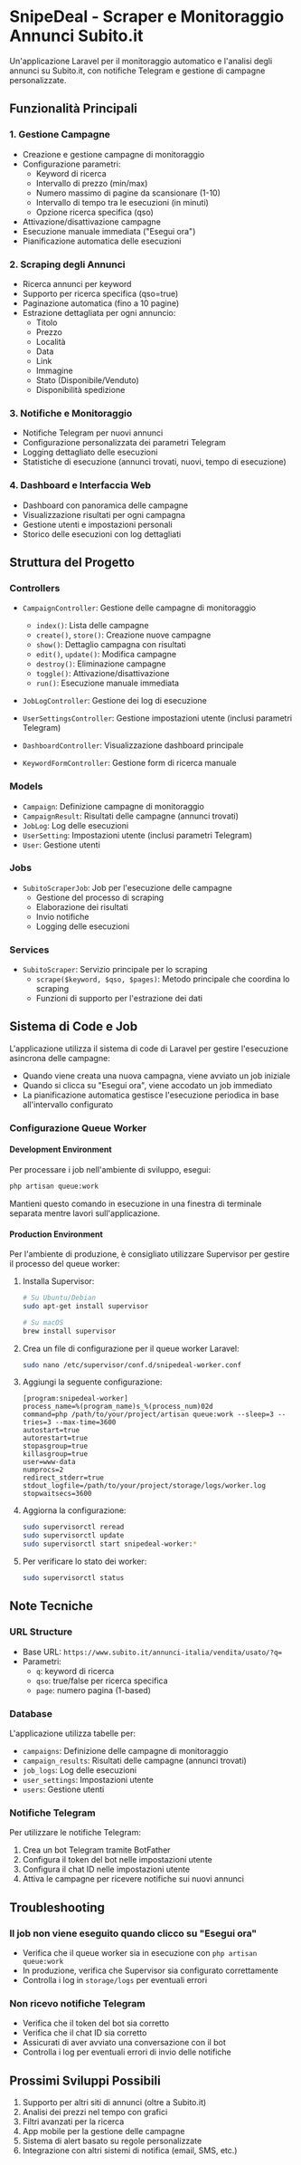 # SnipeDeal - Scraper e Monitoraggio Annunci Subito.it

Un'applicazione Laravel per il monitoraggio automatico e l'analisi degli annunci su Subito.it, con notifiche Telegram e gestione di campagne personalizzate.

## Funzionalità Principali

### 1. Gestione Campagne
- Creazione e gestione campagne di monitoraggio
- Configurazione parametri:
  - Keyword di ricerca
  - Intervallo di prezzo (min/max)
  - Numero massimo di pagine da scansionare (1-10)
  - Intervallo di tempo tra le esecuzioni (in minuti)
  - Opzione ricerca specifica (qso)
- Attivazione/disattivazione campagne
- Esecuzione manuale immediata ("Esegui ora")
- Pianificazione automatica delle esecuzioni

### 2. Scraping degli Annunci
- Ricerca annunci per keyword
- Supporto per ricerca specifica (qso=true)
- Paginazione automatica (fino a 10 pagine)
- Estrazione dettagliata per ogni annuncio:
  - Titolo
  - Prezzo
  - Località
  - Data
  - Link
  - Immagine
  - Stato (Disponibile/Venduto)
  - Disponibilità spedizione

### 3. Notifiche e Monitoraggio
- Notifiche Telegram per nuovi annunci
- Configurazione personalizzata dei parametri Telegram
- Logging dettagliato delle esecuzioni
- Statistiche di esecuzione (annunci trovati, nuovi, tempo di esecuzione)

### 4. Dashboard e Interfaccia Web
- Dashboard con panoramica delle campagne
- Visualizzazione risultati per ogni campagna
- Gestione utenti e impostazioni personali
- Storico delle esecuzioni con log dettagliati

## Struttura del Progetto

### Controllers
- `CampaignController`: Gestione delle campagne di monitoraggio
  - `index()`: Lista delle campagne
  - `create()`, `store()`: Creazione nuove campagne
  - `show()`: Dettaglio campagna con risultati
  - `edit()`, `update()`: Modifica campagne
  - `destroy()`: Eliminazione campagne
  - `toggle()`: Attivazione/disattivazione
  - `run()`: Esecuzione manuale immediata

- `JobLogController`: Gestione dei log di esecuzione
- `UserSettingsController`: Gestione impostazioni utente (inclusi parametri Telegram)
- `DashboardController`: Visualizzazione dashboard principale
- `KeywordFormController`: Gestione form di ricerca manuale

### Models
- `Campaign`: Definizione campagne di monitoraggio
- `CampaignResult`: Risultati delle campagne (annunci trovati)
- `JobLog`: Log delle esecuzioni
- `UserSetting`: Impostazioni utente (inclusi parametri Telegram)
- `User`: Gestione utenti

### Jobs
- `SubitoScraperJob`: Job per l'esecuzione delle campagne
  - Gestione del processo di scraping
  - Elaborazione dei risultati
  - Invio notifiche
  - Logging delle esecuzioni

### Services
- `SubitoScraper`: Servizio principale per lo scraping
  - `scrape($keyword, $qso, $pages)`: Metodo principale che coordina lo scraping
  - Funzioni di supporto per l'estrazione dei dati

## Sistema di Code e Job

L'applicazione utilizza il sistema di code di Laravel per gestire l'esecuzione asincrona delle campagne:

- Quando viene creata una nuova campagna, viene avviato un job iniziale
- Quando si clicca su "Esegui ora", viene accodato un job immediato
- La pianificazione automatica gestisce l'esecuzione periodica in base all'intervallo configurato

### Configurazione Queue Worker

#### Development Environment
Per processare i job nell'ambiente di sviluppo, esegui:

```bash
php artisan queue:work
```

Mantieni questo comando in esecuzione in una finestra di terminale separata mentre lavori sull'applicazione.

#### Production Environment
Per l'ambiente di produzione, è consigliato utilizzare Supervisor per gestire il processo del queue worker:

1. Installa Supervisor:
   ```bash
   # Su Ubuntu/Debian
   sudo apt-get install supervisor
   
   # Su macOS
   brew install supervisor
   ```

2. Crea un file di configurazione per il queue worker Laravel:
   ```bash
   sudo nano /etc/supervisor/conf.d/snipedeal-worker.conf
   ```

3. Aggiungi la seguente configurazione:
   ```
   [program:snipedeal-worker]
   process_name=%(program_name)s_%(process_num)02d
   command=php /path/to/your/project/artisan queue:work --sleep=3 --tries=3 --max-time=3600
   autostart=true
   autorestart=true
   stopasgroup=true
   killasgroup=true
   user=www-data
   numprocs=2
   redirect_stderr=true
   stdout_logfile=/path/to/your/project/storage/logs/worker.log
   stopwaitsecs=3600
   ```

4. Aggiorna la configurazione:
   ```bash
   sudo supervisorctl reread
   sudo supervisorctl update
   sudo supervisorctl start snipedeal-worker:*
   ```

5. Per verificare lo stato dei worker:
   ```bash
   sudo supervisorctl status
   ```

## Note Tecniche

### URL Structure
- Base URL: `https://www.subito.it/annunci-italia/vendita/usato/?q=`
- Parametri:
  - `q`: keyword di ricerca
  - `qso`: true/false per ricerca specifica
  - `page`: numero pagina (1-based)

### Database
L'applicazione utilizza tabelle per:
- `campaigns`: Definizione delle campagne di monitoraggio
- `campaign_results`: Risultati delle campagne (annunci trovati)
- `job_logs`: Log delle esecuzioni
- `user_settings`: Impostazioni utente
- `users`: Gestione utenti

### Notifiche Telegram
Per utilizzare le notifiche Telegram:
1. Crea un bot Telegram tramite BotFather
2. Configura il token del bot nelle impostazioni utente
3. Configura il chat ID nelle impostazioni utente
4. Attiva le campagne per ricevere notifiche sui nuovi annunci

## Troubleshooting

### Il job non viene eseguito quando clicco su "Esegui ora"
- Verifica che il queue worker sia in esecuzione con `php artisan queue:work`
- In produzione, verifica che Supervisor sia configurato correttamente
- Controlla i log in `storage/logs` per eventuali errori

### Non ricevo notifiche Telegram
- Verifica che il token del bot sia corretto
- Verifica che il chat ID sia corretto
- Assicurati di aver avviato una conversazione con il bot
- Controlla i log per eventuali errori di invio delle notifiche

## Prossimi Sviluppi Possibili
1. Supporto per altri siti di annunci (oltre a Subito.it)
2. Analisi dei prezzi nel tempo con grafici
3. Filtri avanzati per la ricerca
4. App mobile per la gestione delle campagne
5. Sistema di alert basato su regole personalizzate
6. Integrazione con altri sistemi di notifica (email, SMS, etc.)
